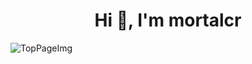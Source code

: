 <h1 align="center">Hi 👋, I'm mortalcr </h1>

![TopPageImg](https://github.com/mortalcr/mortalcr/blob/main/assets/techno.gif)
